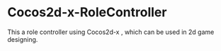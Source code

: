 # Cocos2d-x-RoleController
This a role controller using Cocos2d-x , which can be used in 2d game designing.
